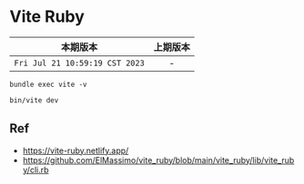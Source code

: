 # Vite Ruby

|本期版本|上期版本
|:---:|:---:
`Fri Jul 21 10:59:19 CST 2023` | -

```
bundle exec vite -v
```

```bash
bin/vite dev
```


## Ref

* <https://vite-ruby.netlify.app/>
* <https://github.com/ElMassimo/vite_ruby/blob/main/vite_ruby/lib/vite_ruby/cli.rb>